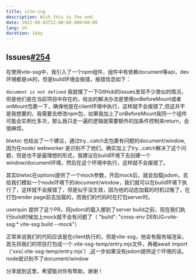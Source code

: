 ```yaml
---
title: vite-ssg
description: Wish this is the end.
date: 2022-06-02T22:00:00.000+00:00
lang: zh
duration: 1day
---
```


 ## Issues[#254](https://github.com/antfu/vite-ssg/issues/254)

 在使用vite-ssg中，我引入了一个npm组件，组件中有依赖document等api，dev环境都是ok的，但是build环境会报错，报错信息如下：
 
 ```document is not defined```
 我就搜了一下GitHub的issues发现不少类似的情况，但是他们是在当前项目中存在的，给出的解决办法是使用onBeforeMount或者onMount包裹一下，确保他是在client环境中执行，这样就不会报错了,但这并不是我想要的，我需要去修改npm包，如果我加上了onBeforeMount我同一个组件可能会实例化多次，那么我只走一遍的逻辑就需要额外的加条件控制来return，会很麻烦。

 blwtxc 也给出了一个建议，通过try...catch去包裹有问题的document/window,因为在node/ webworker 是识别不了他们，确实加上了try...catch解决了这个问题，但是也不是最理想的形式，我建议在build环境下去创建一个window/document环境，然后在这个环境中执行，这样就不会报错了。

 其实blwtxc在options提供了一个mock参数，开启mock后，就会加载jsdom，去给我们模拟一个node环境下的document/window，我们就可以在build环境下执行了，这样就不会报错了，但是似乎没生效，因为他的动态加载的时机过晚了，在打包render page前去加载的，而我们的代码时在打包server时。

 userquin 提供了这个PR，将jsdom的载入挪到了server build之前，现在我们执行build时候加上mock就不会有问题了（ "build": "cross-env DEBUG=vite-ssg:* vite-ssg build --mock"）

 正常来说我们的代码应该是在client执行的，但是vite-ssg，他会有服务端渲染，首先将我们的项目打包成一个.vite-ssg-temp/entry.mjs文件，再被await import（'xxx/.vite-ssg-temp/entry.mjs'）,这一步如果没有jsdom提供这个环境的话，node就识别不了document/window

 分享就到这里，希望能对你有帮助，谢谢！
